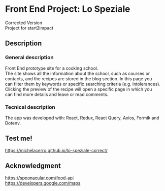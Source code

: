 # Front End Project: Lo Speziale
Corrected Version <br/>
Project for start2impact <br/>

## Description
### General description
Front End prototype site for a cooking school. <br />
The site shows all the information about the school, such as courses or contacts, and the recipes are stored in the blog section.
In this page you can filter them by keywords or specific searching criteria (e.g. intolerances).
Clicking the preview of the recipe will open a specific page in which you can find more details and leave or read comments.


### Tecnical description 
The app was developed with: React, Redux, React Query, Axios, Formik and Dotenv.

## Test me!
https://michelacerro.github.io/lo-speziale-correct/

## Acknowledgment
https://spoonacular.com/food-api <br />
https://developers.google.com/maps
